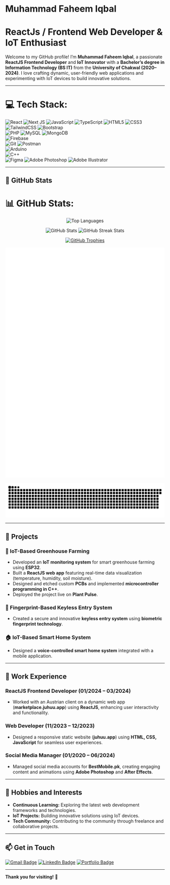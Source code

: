 # **Muhammad Faheem Iqbal**

# ReactJs / Frontend Web Developer & IoT Enthusiast

Welcome to my GitHub profile! I’m **Muhammad Faheem Iqbal**, a passionate **ReactJS Frontend Developer** and **IoT Innovator** with a **Bachelor’s degree in Information Technology (BS IT)** from the **University of Chakwal (2020–2024)**. I love crafting dynamic, user-friendly web applications and experimenting with IoT devices to build innovative solutions.

---

# 💻 Tech Stack:

![React](https://img.shields.io/badge/react-%2361DAFB.svg?style=for-the-badge&logo=react&logoColor=white)
![Next JS](https://img.shields.io/badge/Next.js-%23000000.svg?style=for-the-badge&logo=nextdotjs&logoColor=white)
![JavaScript](https://img.shields.io/badge/javascript-%23F7DF1E.svg?style=for-the-badge&logo=javascript&logoColor=black)
![TypeScript](https://img.shields.io/badge/typescript-%233178C6.svg?style=for-the-badge&logo=typescript&logoColor=white)
![HTML5](https://img.shields.io/badge/html5-%23E34F26.svg?style=for-the-badge&logo=html5&logoColor=white)
![CSS3](https://img.shields.io/badge/css3-%231572B6.svg?style=for-the-badge&logo=css3&logoColor=white)
![TailwindCSS](https://img.shields.io/badge/tailwindcss-%2306B6D4.svg?style=for-the-badge&logo=tailwindcss&logoColor=white)
![Bootstrap](https://img.shields.io/badge/bootstrap-%237952B3.svg?style=for-the-badge&logo=bootstrap&logoColor=white)  
![PHP](https://img.shields.io/badge/php-%23777BB4.svg?style=for-the-badge&logo=php&logoColor=white)
![MySQL](https://img.shields.io/badge/mysql-%234479A1.svg?style=for-the-badge&logo=mysql&logoColor=white)
![MongoDB](https://img.shields.io/badge/mongodb-%234EA94B.svg?style=for-the-badge&logo=mongodb&logoColor=white)  
![Firebase](https://img.shields.io/badge/firebase-%23FFCA28.svg?style=for-the-badge&logo=firebase&logoColor=black)  
![Git](https://img.shields.io/badge/git-%23F05033.svg?style=for-the-badge&logo=git&logoColor=white)
![Postman](https://img.shields.io/badge/Postman-%23FF6C37.svg?style=for-the-badge&logo=postman&logoColor=white)  
![Arduino](https://img.shields.io/badge/arduino-%2300979D.svg?style=for-the-badge&logo=arduino&logoColor=white)  
![C++](https://img.shields.io/badge/C++-%2300599C.svg?style=for-the-badge&logo=cplusplus&logoColor=white)  
![Figma](https://img.shields.io/badge/Figma-%23F24E1E.svg?style=for-the-badge&logo=figma&logoColor=white)
![Adobe Photoshop](https://img.shields.io/badge/Adobe%20Photoshop-%2300C4CC.svg?style=for-the-badge&logo=adobephotoshop&logoColor=white)
![Adobe Illustrator](https://img.shields.io/badge/Adobe%20Illustrator-%23FF9A00.svg?style=for-the-badge&logo=adobeillustrator&logoColor=white)

---

## 🌟 **GitHub Stats**

# 📊 GitHub Stats:

<div align="center">
  <!-- Top Languages -->
  <p>
    <img src="https://github-readme-stats.vercel.app/api/top-langs/?username=faheem506pk&theme=dark&hide_border=false&include_all_commits=true&count_private=true&layout=compact&cache_seconds=1800" alt="Top Languages" height="170" width="100%"/>
  </p>
  
  <!-- GitHub Stats and Streak in same row with equal height -->
  <p>
    <img src="https://github-readme-stats.vercel.app/api?username=faheem506pk&theme=dark&hide_border=false&include_all_commits=true&count_private=true&cache_seconds=1800" height="170" alt="GitHub Stats" />
    <img src="https://github-readme-streak-stats.herokuapp.com/?user=faheem506pk&theme=dark&hide_border=false&cache_seconds=1800" height="170" alt="GitHub Streak Stats" />
  </p>
  
  <!-- GitHub Trophies -->
  <p>
    <a href="https://github.com/ryo-ma/github-profile-trophy">
      <img src="https://github-profile-trophy.vercel.app/?username=faheem506pk&theme=darkhub&column=7&no-frame=false&no-bg=false&margin-w=4" alt="GitHub Trophies" />
    </a>
  </p>
  
  <!-- Commented out Activity Graph -->
  <!-- 
  <p>
    <a href="https://github.com/ashutosh00710/github-readme-activity-graph">
      <img src="https://github-readme-activity-graph.vercel.app/graph?username=faheem506pk&theme=github-dark" alt="GitHub Activity Graph" />
    </a>
  </p>
  -->
  
  <!-- GitHub Metrics -->
  <p>
    <img src="https://github.com/faheem506pk/faheem506pk/blob/main/github-metrics.svg" alt="Metrics" />
  </p>
  
  <!-- GitHub Snake Animation -->
  <p>
    <img src="https://raw.githubusercontent.com/faheem506pk/faheem506pk/output/github-snake-dark.svg" alt="GitHub Snake Dark" />
  </p>
</div>

---

## 🚀 **Projects**

### **🌱 IoT-Based Greenhouse Farming**

- Developed an **IoT monitoring system** for smart greenhouse farming using **ESP32**.
- Built a **ReactJS web app** featuring real-time data visualization (temperature, humidity, soil moisture).
- Designed and etched custom **PCBs** and implemented **microcontroller programming in C++**.
- Deployed the project live on **Plant Pulse**.

### **🔑 Fingerprint-Based Keyless Entry System**

- Created a secure and innovative **keyless entry system** using **biometric fingerprint technology**.

### **🏠 IoT-Based Smart Home System**

- Designed a **voice-controlled smart home system** integrated with a mobile application.

---

## 💼 **Work Experience**

### **ReactJS Frontend Developer** (01/2024 – 03/2024)

- Worked with an Austrian client on a dynamic web app (**marketplace.juhuu.app**) using **ReactJS**, enhancing user interactivity and functionality.

### **Web Developer** (11/2023 – 12/2023)

- Designed a responsive static website (**juhuu.app**) using **HTML, CSS, JavaScript** for seamless user experiences.

### **Social Media Manager** (01/2020 – 06/2024)

- Managed social media accounts for **BestMobile.pk**, creating engaging content and animations using **Adobe Photoshop** and **After Effects**.

---

## 🌱 **Hobbies and Interests**

- **Continuous Learning:** Exploring the latest web development frameworks and technologies.
- **IoT Projects:** Building innovative solutions using IoT devices.
- **Tech Community:** Contributing to the community through freelance and collaborative projects.

---

## 📫 **Get in Touch**

[![Gmail Badge](https://img.shields.io/badge/Gmail-D14836?style=for-the-badge&logo=gmail&logoColor=white)](mailto:Faheemiqbalm@gmail.com)
[![LinkedIn Badge](https://img.shields.io/badge/LinkedIn-0077B5?style=for-the-badge&logo=linkedin&logoColor=white)](https://linkedin.com/in/faheem506pk)
[![Portfolio Badge](https://img.shields.io/badge/Portfolio-24292e?style=for-the-badge&logo=github&logoColor=white)](https://github.com/faheem506pk)

---

**Thank you for visiting!** 🚀
